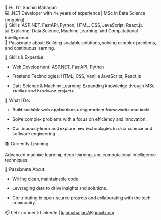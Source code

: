  👋 Hi, I’m Sachin Maharjan <br />
💻 .NET Developer with 4+ years of experience | MSc in Data Science (ongoing).<br />
🔧 Skills: ASP.NET, FastAPI, Python, HTML, CSS, JavaScript, React.js.<br />
📊 Exploring: Data Science, Machine Learning, and Computational Intelligence.<br />
🚀 Passionate about: Building scalable solutions, solving complex problems, and continuous learning.<br />


🔧 Skills & Expertise:

- Web Development: ASP.NET, FastAPI, Python

- Frontend Technologies: HTML, CSS, Vanilla JavaScript, React.js

- Data Science & Machine Learning: Expanding knowledge through MSc studies and hands-on projects.

🚀 What I Do:

- Build scalable web applications using modern frameworks and tools.

- Solve complex problems with a focus on efficiency and innovation.

- Continuously learn and explore new technologies in data science and software engineering.

📚 Currently Learning:

Advanced machine learning, deep learning, and computational intelligence techniques.

🌟 Passionate About:

- Writing clean, maintainable code.

- Leveraging data to drive insights and solutions.

- Contributing to open-source projects and collaborating with the tech community.

📫 Let’s connect: LinkedIn | lujamaharjan7@gmail.com
